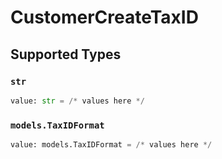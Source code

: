 # CustomerCreateTaxID


## Supported Types

### `str`

```python
value: str = /* values here */
```

### `models.TaxIDFormat`

```python
value: models.TaxIDFormat = /* values here */
```

